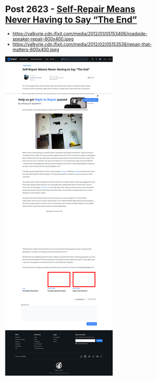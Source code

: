 # Post 2623 - [Self-Repair Means Never Having to Say &#8220;The End&#8221;](https://www.ifixit.com/News/2623/repair-means-never-having-to-say-the-end)

- https://valkyrie.cdn.ifixit.com/media/2012/01/05153406/roadside-speaker-repair-600x400.jpeg
- https://valkyrie.cdn.ifixit.com/media/2012/02/05153538/repair-that-matters-600x400.jpeg

![screencap](screenshots/14b8152d-2546-4600-885c-56714e8bee52.png)
